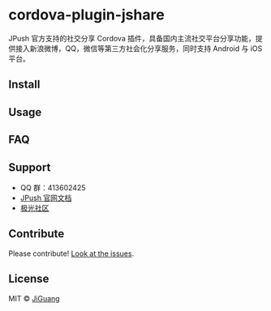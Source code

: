 # cordova-plugin-jshare
JPush 官方支持的社交分享 Cordova 插件，具备国内主流社交平台分享功能，提供接入新浪微博，QQ，微信等第三方社会化分享服务，同时支持 Android 与 iOS 平台。

## Install

## Usage

## FAQ

## Support
- QQ 群：413602425
- [JPush 官网文档](https://docs.jiguang.cn/jshare/guideline/intro/)
- [极光社区](http://community.jiguang.cn/)

## Contribute
Please contribute! [Look at the issues](https://github.com/jpush/cordova-plugin-jshare/issues).

## License
MIT © [JiGuang](/license)
